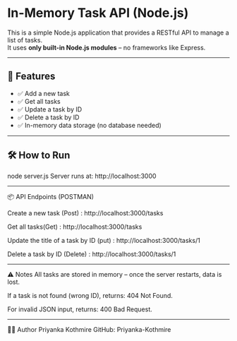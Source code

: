 # In-Memory Task API (Node.js)

This is a simple Node.js application that provides a RESTful API to manage a list of tasks.  
It uses **only built-in Node.js modules** – no frameworks like Express.

---

## 🚀 Features

- ✅ Add a new task
- ✅ Get all tasks
- ✅ Update a task by ID
- ✅ Delete a task by ID
- ✅ In-memory data storage (no database needed)

---

## 🛠️ How to Run

node server.js
Server runs at: http://localhost:3000

---

📦 API Endpoints (POSTMAN)

Create a new task (Post) :  http://localhost:3000/tasks

Get all tasks(Get) :   http://localhost:3000/tasks

Update the title of a task by ID  (put) :   http://localhost:3000/tasks/1

Delete a task by ID (Delete) :    http://localhost:3000/tasks/1 

---

⚠️ Notes
All tasks are stored in memory – once the server restarts, data is lost.

If a task is not found (wrong ID), returns: 404 Not Found.

For invalid JSON input, returns: 400 Bad Request.

---


👩‍💻 Author
Priyanka Kothmire
GitHub: Priyanka-Kothmire




